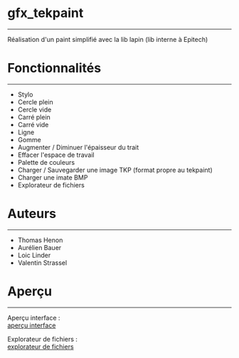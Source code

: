 # gfx_tekpaint
--------------
Réalisation d'un paint simplifié avec la lib lapin (lib interne à Epitech)

# Fonctionnalités
-----------------
* Stylo
* Cercle plein
* Cercle vide
* Carré plein
* Carré vide
* Ligne
* Gomme
* Augmenter / Diminuer l'épaisseur du trait
* Effacer l'espace de travail
* Palette de couleurs
* Charger / Sauvegarder une image TKP (format propre au tekpaint)
* Charger une imate BMP
* Explorateur de fichiers

# Auteurs
---------
* Thomas Henon
* Aurélien Bauer
* Loic Linder
* Valentin Strassel

# Aperçu
--------

Aperçu interface :  
[aperçu interface](https://raw.githubusercontent.com/tounefr/gfx_tekpaint/master/res/interface.png)

Explorateur de fichiers :  
[explorateur de fichiers](https://raw.githubusercontent.com/tounefr/gfx_tekpaint/master/res/explorer.png)
